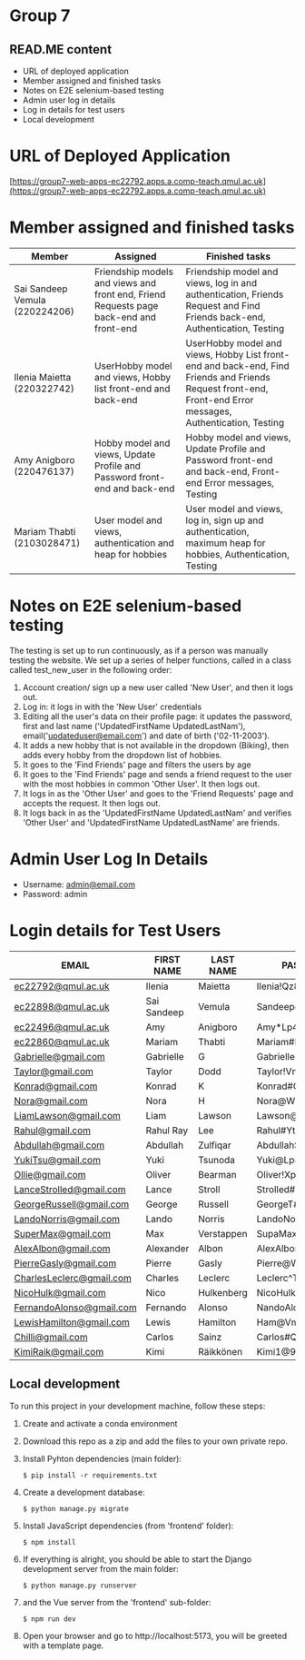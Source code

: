 # Group 7
## READ.ME content
- URL of deployed application
- Member assigned and finished tasks
- Notes on E2E selenium-based testing
- Admin user log in details
- Log in details for test users
- Local development

# URL of Deployed Application
[https://group7-web-apps-ec22792.apps.a.comp-teach.qmul.ac.uk](https://group7-web-apps-ec22792.apps.a.comp-teach.qmul.ac.uk)

  
# Member assigned and finished tasks
| Member                         | Assigned                                                                                 | Finished tasks                                                                                       |
| ------------------------------ | ---------------------------------------------------------------------------------------- | ---------------------------------------------------------------------------------------------------- |
| Sai Sandeep Vemula (220224206) | Friendship models and views and front end, Friend Requests page back-end and front-end | Friendship model and views, log in and authentication, Friends Request and Find Friends back-end, Authentication, Testing   |
| Ilenia Maietta (220322742)     | UserHobby model and views, Hobby list front-end and back-end                           | UserHobby model and views, Hobby List front-end and back-end, Find Friends and Friends Request front-end, Front-end Error messages, Authentication, Testing |
| Amy Anigboro (220476137)       | Hobby model and views, Update Profile and Password front-end and back-end            | Hobby model and views, Update Profile and Password front-end and back-end, Front-end Error messages, Testing                        |
| Mariam Thabti (2103028471)     | User model and views, authentication and heap for hobbies                                | User model and views, log in, sign up and authentication, maximum heap for hobbies, Authentication, Testing                  |

# Notes on E2E selenium-based testing
The testing is set up to run continuously, as if a person was manually testing the website. We set up a series of helper functions, called in a class called test_new_user in the following order:
1. Account creation/ sign up a new user called 'New User', and then it logs out.
2. Log in: it logs in with the 'New User' credentials
3. Editing all the user's data on their profile page: it updates the password, first and last name ('UpdatedFirstName UpdatedLastNam'), email('updateduser@email.com') and date of birth ('02-11-2003').
4. It adds a new hobby that is not available in the dropdown (Biking), then adds every hobby from the dropdown list of hobbies.
5. It goes to the 'Find Friends' page and filters the users by age
6. It goes to the 'Find Friends' page and sends a friend request to the user with the most hobbies in common 'Other User'. It then logs out.
7. It logs in as the 'Other User' and goes to the 'Friend Requests' page and accepts the request. It then logs out.
8. It logs back in as the 'UpdatedFirstName UpdatedLastNam' and verifies 'Other User' and 'UpdatedFirstName UpdatedLastName' are friends.

# Admin User Log In Details
- Username: admin@email.com
- Password: admin

# Login details for Test Users

| EMAIL                     | FIRST NAME     | LAST NAME     | PASSWORD              |
|---------------------------|----------------|---------------|-----------------------|
| ec22792@qmul.ac.uk        | Ilenia         | Maietta       | Ilenia!Qz82$#1        |
| ec22898@qmul.ac.uk        | Sai Sandeep    | Vemula        | Sandeep@Wm71*&2       |
| ec22496@qmul.ac.uk        | Amy            | Anigboro      | Amy*Lp48^@4           |
| ec22860@qmul.ac.uk        | Mariam         | Thabti        | Mariam#Rt93^%3        |
| Gabrielle@gmail.com       | Gabrielle      | G             | Gabrielle@Xn64$#6     |
| Taylor@gmail.com          | Taylor         | Dodd          | Taylor!Vm82@^7        |
| Konrad@gmail.com          | Konrad         | K             | Konrad#Qs56&!5        | 
| Nora@gmail.com            | Nora           | H             | Nora@Wp39!@0          |
| LiamLawson@gmail.com      | Liam           | Lawson        | Lawson@Np83!$4        |
| Rahul@gmail.com           | Rahul Ray      | Lee           | Rahul#Yt93*&8         |
| Abdullah@gmail.com        | Abdullah       | Zulfiqar      | Abdullah$Jk74#^9      |
| YukiTsu@gmail.com         | Yuki           | Tsunoda       | Yuki@Lp84&*@1         |
| Ollie@gmail.com           | Oliver         | Bearman       | Oliver!Xp38^$0        |
| LanceStrolled@gmail.com   | Lance          | Stroll        | Strolled#Jm73!@2      |
| GeorgeRussell@gmail.com   | George         | Russell       | GeorgeT#Xm74&@5       |
| LandoNorris@gmail.com     | Lando          | Norris        | LandoNowins#Zt64&!5   |
| SuperMax@gmail.com        | Max            | Verstappen    | SupaMax$Qw92^&3       |
| AlexAlbon@gmail.com       | Alexander      | Albon         | AlexAlbon!Ym74^&7     |
| PierreGasly@gmail.com     | Pierre         | Gasly         | Pierre@Wk82*@8        |
| CharlesLeclerc@gmail.com  | Charles        | Leclerc       | Leclerc^Tn82$#1       |
| NicoHulk@gmail.com        | Nico           | Hulkenberg    | NicoHulk@Jp93$#6      |
| FernandoAlonso@gmail.com  | Fernando       | Alonso        | NandoAlonso!Xp56^@4   |
| LewisHamilton@gmail.com   | Lewis          | Hamilton      | Ham@Vm73*&2           |
| Chilli@gmail.com          | Carlos         | Sainz         | Carlos#Qs91&!9        |
| KimiRaik@gmail.com        | Kimi           | Räikkönen     | Kimi1@9Asw"2          |


## Local development

To run this project in your development machine, follow these steps:

1. Create and activate a conda environment

2. Download this repo as a zip and add the files to your own private repo.

3. Install Pyhton dependencies (main folder):
   ```console
   $ pip install -r requirements.txt
   ```

4. Create a development database:
   ```console
   $ python manage.py migrate
   ```

5. Install JavaScript dependencies (from 'frontend' folder):
   ```console
   $ npm install
   ```

6. If everything is alright, you should be able to start the Django development server from the main folder:
   ```console
   $ python manage.py runserver
   ```

7. and the Vue server from the 'frontend' sub-folder:
   ```console
   $ npm run dev
   ```

8. Open your browser and go to http://localhost:5173, you will be greeted with a template page.